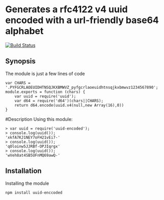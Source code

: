 Generates a rfc4122 v4 uuid encoded with a url-friendly base64 alphabet
==
[![Build Status](https://travis-ci.org/ogt/uuid-encoded.png)](https://travis-ci.org/uuid-encoded/arg1)

## Synopsis
The module is just a few lines of code

    var CHARS = '.PYFGCRLAOEUIDHTNSQJKXBMWVZ_pyfgcrlaoeuidhtnsqjkxbmwvz1234567890';
    module.exports = function (chars) {
        var uuid = require('uuid');
        var d64 = require('d64')(chars||CHARS);
        return d64.encode(uuid.v4(null,new Array(16),0))
    }

#Description
Using this module:
```
> var uuid = require('uuid-encoded');
> console.log(uuid());
'xkfA7KJ1NEY7oFH21vEi7-'
> console.log(uuid());
'qOloinw5JJRBf-OPJIqrgx'
> console.log(uuid());
'wVeh8at4SB5UFnMQ69awQ-'
```

## Installation 

Installing the module

    npm install uuid-enccoded

